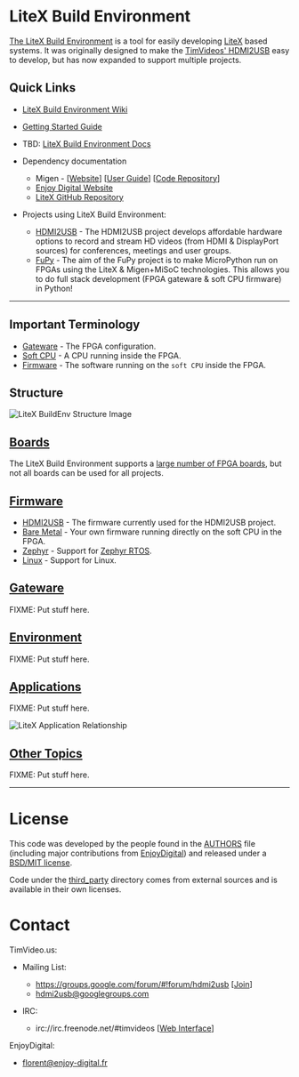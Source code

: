 # LiteX Build Environment

[The LiteX Build Environment](https://github.com/timvideos/litex-buildenv)
is a tool for easily developing
[LiteX](https://github.com/enjoy-digital/litex) based systems. It was
originally designed to make the [TimVideos' HDMI2USB](https://hdmi2usb.tv) easy
to develop, but has now expanded to support multiple projects.

## Quick Links

 * [LiteX Build Environment Wiki](https://github.com/timvideos/litex-buildenv/wiki)
 * [Getting Started Guide](https://github.com/timvideos/litex-buildenv/wiki/Getting-Started)

 * TBD: [LiteX Build Environment Docs](https://litex-buildenv.readthedocs.io)

 * Dependency documentation
   - Migen - [[Website](http://m-labs.hk/migen/index.html)] [[User Guide](http://m-labs.hk/migen/manual/)] [[Code Repository](https://github.com/m-labs/migen)]
   - [Enjoy Digital Website](http://www.enjoy-digital.fr/)
   - [LiteX GitHub Repository](https://github.com/enjoy-digital/litex)

 * Projects using LiteX Build Environment:
   - [HDMI2USB](http://hdmi2usb.tv/) - The HDMI2USB project develops affordable hardware options to record and stream HD videos (from HDMI & DisplayPort sources) for conferences, meetings and user groups.
   - [FuPy](https://fupy.github.io) - The aim of the FuPy project is to make MicroPython run on FPGAs using the LiteX & Migen+MiSoC technologies. This allows you to do full stack development (FPGA gateware & soft CPU firmware) in Python!

---

## Important Terminology

 * [Gateware](https://github.com/litex-buildenv/wiki/Gateware) - The FPGA configuration.
 * [Soft CPU](https://github.com/litex-buildenv/wiki/Soft-CPU) - A CPU running inside the FPGA.
 * [Firmware](https://github.com/litex-buildenv/wiki/Firmware) - The software running on the `soft CPU` inside the FPGA.

## Structure

![LiteX BuildEnv Structure Image](https://docs.google.com/drawings/d/e/2PACX-1vTfB_DQ3PXJWKrERnzkGoWdKsTfuI3Kk-9rF1oBDB8NM44qZefU_O_H7rdNoN5cIWZmqzfIm1ftz52B/pub?w=419&h=485)

## [Boards](https://github.com/litex-buildenv/wiki/Boards)

The LiteX Build Environment supports a
[large number of FPGA boards](https://github.com/timvideos/litex-buildenv/wiki/Boards),
but not all boards can be used for all projects.

## [Firmware](https://github.com/litex-buildenv/wiki/Firmware)

 * [HDMI2USB](https://github.com/litex-buildenv/wiki/HDMI2USB) - The firmware currently used for the HDMI2USB project.
 * [Bare Metal](https://github.com/litex-buildenv/wiki/Bare-Metal) - Your own firmware running directly on the soft CPU in the FPGA.
 * [Zephyr](https://github.com/litex-buildenv/wiki/Zephyr) - Support for [Zephyr RTOS](https://www.zephyrproject.org/).
 * [Linux](https://github.com/litex-buildenv/wiki/Linux) - Support for Linux.

## [Gateware](https://github.com/litex-buildenv/wiki/Gateware)

FIXME: Put stuff here.

## [Environment](https://github.com/litex-buildenv/wiki/Environment)

FIXME: Put stuff here.

## [Applications](https://github.com/litex-buildenv/wiki/Applications)

FIXME: Put stuff here.

![LiteX Application Relationship](https://docs.google.com/drawings/d/e/2PACX-1vTLVQXwkH3p5ZvN-7nIMxRXOyFEsg2x5_yrd3wREw3vaWr3Mc-_P7kfTbeQ--BN0k5VjQgxHchliyno/pub?w=1398&h=838)

## [Other Topics](https://github.com/litex-buildenv/wiki/Other-Topics)

FIXME: Put stuff here.

---

# License

This code was developed by the people found in the [AUTHORS](AUTHORS) file
(including major contributions from [EnjoyDigital](http://enjoy-digital.fr))
and released under a [BSD/MIT license](LICENSE).

Code under the [third_party](third_party/) directory comes from external
sources and is available in their own licenses.

# Contact

TimVideo.us:

 * Mailing List:
   * https://groups.google.com/forum/#!forum/hdmi2usb
     [[Join](https://groups.google.com/forum/#!forum/hdmi2usb/join)]
   * hdmi2usb@googlegroups.com

 * IRC:
   * irc://irc.freenode.net/#timvideos
     [[Web Interface](http://webchat.freenode.net/?channels=timvideos)]

EnjoyDigital:
 * florent@enjoy-digital.fr
